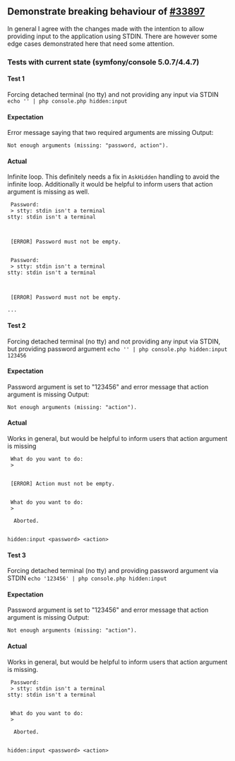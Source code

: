 ## Demonstrate breaking behaviour of [#33897](https://github.com/symfony/symfony/pull/33897)

In general I agree with the changes made with the intention to allow
providing input to the application using STDIN.
There are however some edge cases demonstrated here that need some attention.

### Tests with current state (symfony/console 5.0.7/4.4.7)

#### Test 1
Forcing detached terminal (no tty) and not providing any input via STDIN
`echo '' | php console.php hidden:input`
#### Expectation
Error message saying that two required arguments are missing
Output: 
```
Not enough arguments (missing: "password, action").
```
#### Actual
Infinite loop.
This definitely needs a fix in `AskHidden` handling to avoid the infinite loop.
Additionally it would be helpful to inform users that action argument is missing as well.
```
 Password:
 > stty: stdin isn't a terminal
stty: stdin isn't a terminal


                                                                                
 [ERROR] Password must not be empty.                                            
                                                                                

 Password:
 > stty: stdin isn't a terminal
stty: stdin isn't a terminal


                                                                                
 [ERROR] Password must not be empty.                                            
                                                                                
...

```

#### Test 2
Forcing detached terminal (no tty) and not providing any input via STDIN,
but providing password argument
`echo '' | php console.php hidden:input 123456`
#### Expectation
Password argument is set to "123456" and error message that action argument is missing
Output: 
```
Not enough arguments (missing: "action").
```
#### Actual
Works in general, but would be helpful to inform users that action argument is missing
```
 What do you want to do:
 > 

                                                                                
 [ERROR] Action must not be empty.                                              
                                                                                

 What do you want to do:
 > 
            
  Aborted.  
            

hidden:input <password> <action>
```

#### Test 3
Forcing detached terminal (no tty) and providing password argument via STDIN
`echo '123456' | php console.php hidden:input`
#### Expectation
Password argument is set to "123456" and error message that action argument is missing
Output: 
```
Not enough arguments (missing: "action").
```
#### Actual
Works in general, but would be helpful to inform users that action argument is missing.
```
 Password:
 > stty: stdin isn't a terminal
stty: stdin isn't a terminal


 What do you want to do:
 > 
            
  Aborted.  
            

hidden:input <password> <action>
```

